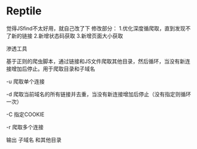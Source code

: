 # Reptile
觉得JSfind不太好用，就自己改了下
修改部分：
1.优化深度循爬取，直到发现不了新的链接
2.新增状态码获取
3.新增页面大小获取

渗透工具

基于正则的爬虫脚本，通过链接和JS文件爬取其他目录，然后循环，当没有新连接增加后停止。用于爬取目录和子域名

-u 爬取单个连接

-d 爬取当前域名的所有链接并去重，当没有新连接增加后停止（没有指定则循环一次）

-C 指定COOKIE

-r 爬取多个连接

输出 子域名 和其他目录
